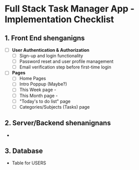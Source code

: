 # Full Stack Task Manager App - Implementation Checklist

## 1. Front End shenganigns
- [ ] **User Authentication & Authorization**
  - [ ] Sign-up and login functionality
  - [ ] Password reset and user profile management
  - [ ] Email verification step before first-time login

- [ ] **Pages**
  - [ ] Home Pages
  - [ ] Intro Poppup (Maybe?)
  - [ ] This Week page -
  - [ ] This Month page -
  - [ ] "Today's to do list" page
  - [ ] Categories/Subjects (Tasks) page

## 2. Server/Backend shenanignans
- 
## 3. Database
  - Table for USERS
  <!-- - Table for  -->


